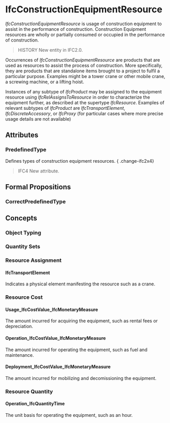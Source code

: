 # IfcConstructionEquipmentResource

_IfcConstructionEquipmentResource_ is usage of construction equipment to assist in the performance of construction. Construction Equipment resources are wholly or partially consumed or occupied in the performance of construction.

> HISTORY  New entity in IFC2.0.

Occurrences of _IfcConstructionEquipmentResource_ are products that are used as resources to assist the process of construction. More specifically, they are products that are standalone items brought to a project to fulfil a particular purpose. Examples might be a tower crane or other mobile crane, a screwing machine, or a lifting hoist.

Instances of any subtype of _IfcProduct_ may be assigned to the equipment resource using _IfcRelAssignsToResource_ in order to characterize the equipment further, as described at the supertype _IfcResource_. Examples of relevant subtypes of _IfcProduct_ are _IfcTransportElement_, _IfcDiscreteAccessory_, or _IfcProxy_ (for particular cases where more precise usage details are not available)

## Attributes

### PredefinedType
Defines types of construction equipment resources.
{ .change-ifc2x4}
> IFC4 New attribute.

## Formal Propositions

### CorrectPredefinedType

## Concepts

### Object Typing



### Quantity Sets



### Resource Assignment



#### IfcTransportElement

Indicates a physical element manifesting the resource such as a crane.

### Resource Cost



#### Usage_IfcCostValue_IfcMonetaryMeasure

The amount incurred for acquiring the equipment, such as rental fees or depreciation.

#### Operation_IfcCostValue_IfcMonetaryMeasure

The amount incurred for operating the equipment, such as fuel and maintenance.

#### Deployment_IfcCostValue_IfcMonetaryMeasure

The amount incurred for mobilizing and decomissioning the equipment.

### Resource Quantity



#### Operation_IfcQuantityTime

The unit basis for operating the equipment, such as an hour.

